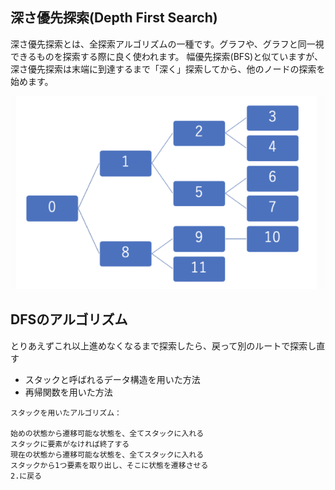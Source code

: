 ## 深さ優先探索(Depth First Search)

深さ優先探索とは、全探索アルゴリズムの一種です。グラフや、グラフと同一視できるものを探索する際に良く使われます。
幅優先探索(BFS)と似ていますが、深さ優先探索は末端に到達するまで「深く」探索してから、他のノードの探索を始めます。


![alt text]({84C2E9C0-EA47-4607-9549-ADD1F4D00D6D}.png)

## DFSのアルゴリズム
とりあえずこれ以上進めなくなるまで探索したら、戻って別のルートで探索し直す

- スタックと呼ばれるデータ構造を用いた方法
- 再帰関数を用いた方法

```
スタックを用いたアルゴリズム：

始めの状態から遷移可能な状態を、全てスタックに入れる
スタックに要素がなければ終了する
現在の状態から遷移可能な状態を、全てスタックに入れる
スタックから1つ要素を取り出し、そこに状態を遷移させる
2.に戻る
```

